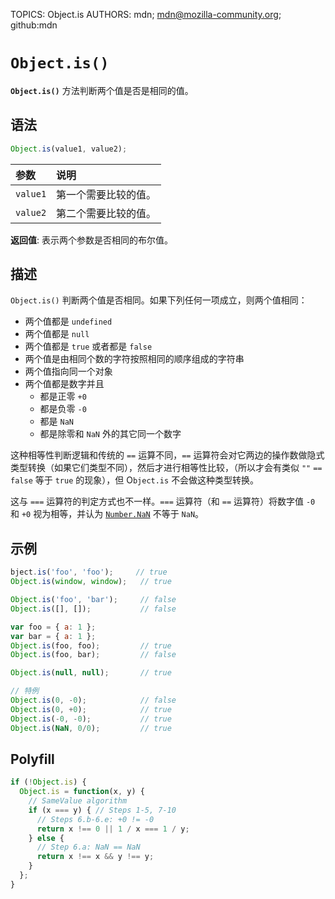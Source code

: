 TOPICS: Object.is
AUTHORS: mdn; mdn@mozilla-community.org; github:mdn

# `Object.is()`

**`Object.is()`** 方法判断两个值是否是相同的值。

## 语法

```javascript
Object.is(value1, value2);
```

| 参数 | 说明 |
| :-- | :-- |
| `value1` | 第一个需要比较的值。 |
| `value2` | 第二个需要比较的值。 |

**返回值**: 表示两个参数是否相同的布尔值。

## 描述

`Object.is()` 判断两个值是否相同。如果下列任何一项成立，则两个值相同：

- 两个值都是 `undefined`
- 两个值都是 `null`
- 两个值都是 `true` 或者都是 `false`
- 两个值是由相同个数的字符按照相同的顺序组成的字符串
- 两个值指向同一个对象
- 两个值都是数字并且
    - 都是正零 `+0`
    - 都是负零 `-0`
    - 都是 `NaN`
    - 都是除零和 `NaN` 外的其它同一个数字

这种相等性判断逻辑和传统的 `==` 运算不同，`==` 运算符会对它两边的操作数做隐式类型转换（如果它们类型不同），然后才进行相等性比较，（所以才会有类似 `""` `==` `false` 等于
`true` 的现象），但 O`bject.is` 不会做这种类型转换。

这与 `===` 运算符的判定方式也不一样。`===` 运算符（和 `==` 运算符）将数字值 `-0` 和 `+0` 视为相等，并认为
[`Number.NaN`](/zh-hans/webfrontend/Number) 不等于 `NaN`。

## 示例

```javascript
bject.is('foo', 'foo');     // true
Object.is(window, window);   // true

Object.is('foo', 'bar');     // false
Object.is([], []);           // false

var foo = { a: 1 };
var bar = { a: 1 };
Object.is(foo, foo);         // true
Object.is(foo, bar);         // false

Object.is(null, null);       // true

// 特例
Object.is(0, -0);            // false
Object.is(0, +0);            // true
Object.is(-0, -0);           // true
Object.is(NaN, 0/0);         // true
```

## Polyfill

```javascript
if (!Object.is) {
  Object.is = function(x, y) {
    // SameValue algorithm
    if (x === y) { // Steps 1-5, 7-10
      // Steps 6.b-6.e: +0 != -0
      return x !== 0 || 1 / x === 1 / y;
    } else {
      // Step 6.a: NaN == NaN
      return x !== x && y !== y;
    }
  };
}
```
